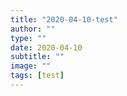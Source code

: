 ```yaml
---
title: "2020-04-10-test"
author: ""
type: ""
date: 2020-04-10
subtitle: ""
image: ""
tags: [test]
---
```

